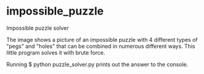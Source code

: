 impossible_puzzle
=================

Impossible puzzle solver

The image shows a picture of an impossible puzzle with 4 different types of "pegs" and "holes" that can be combined in numerous different ways.
This little program solves it with brute force.

Running
$ python puzzle_solver.py
prints out the answer to the console.
